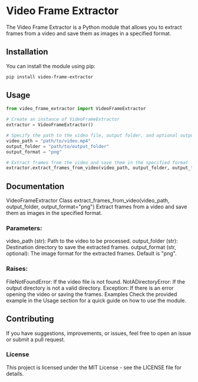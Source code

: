 # Video Frame Extractor

The Video Frame Extractor is a Python module that allows you to extract frames from a video and save them as images in a specified format.

## Installation

You can install the module using pip:

```bash
pip install video-frame-extractor
```

## Usage


```python
from video_frame_extractor import VideoFrameExtractor

# Create an instance of VideoFrameExtractor
extractor = VideoFrameExtractor()

# Specify the path to the video file, output folder, and optional output format
video_path = "path/to/video.mp4"
output_folder = "path/to/output_folder"
output_format = "png"

# Extract frames from the video and save them in the specified format
extractor.extract_frames_from_video(video_path, output_folder, output_format)
```


## Documentation
VideoFrameExtractor Class
extract_frames_from_video(video_path, output_folder, output_format="png")
Extract frames from a video and save them as images in the specified format.

### Parameters:

video_path (str): Path to the video to be processed.
output_folder (str): Destination directory to save the extracted frames.
output_format (str, optional): The image format for the extracted frames. Default is "png".
### Raises:

FileNotFoundError: If the video file is not found.
NotADirectoryError: If the output directory is not a valid directory.
Exception: If there is an error opening the video or saving the frames.
Examples
Check the provided example in the Usage section for a quick guide on how to use the module.

## Contributing
If you have suggestions, improvements, or issues, feel free to open an issue or submit a pull request.

### License
This project is licensed under the MIT License - see the LICENSE file for details.
